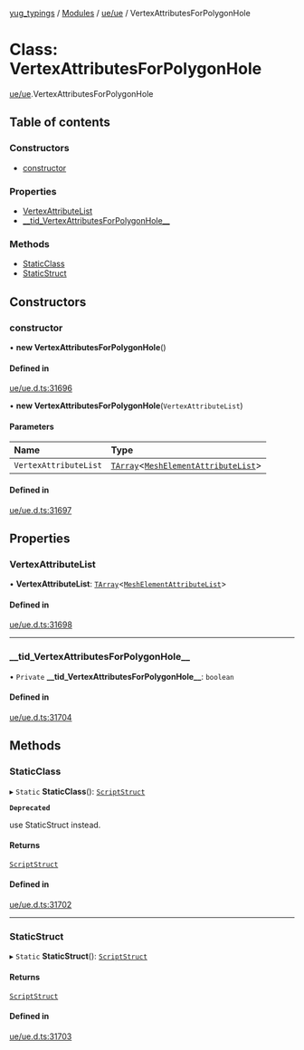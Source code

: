 [yug_typings](../README.md) / [Modules](../modules.md) / [ue/ue](../modules/ue_ue.md) / VertexAttributesForPolygonHole

# Class: VertexAttributesForPolygonHole

[ue/ue](../modules/ue_ue.md).VertexAttributesForPolygonHole

## Table of contents

### Constructors

- [constructor](ue_ue.VertexAttributesForPolygonHole.md#constructor)

### Properties

- [VertexAttributeList](ue_ue.VertexAttributesForPolygonHole.md#vertexattributelist)
- [\_\_tid\_VertexAttributesForPolygonHole\_\_](ue_ue.VertexAttributesForPolygonHole.md#__tid_vertexattributesforpolygonhole__)

### Methods

- [StaticClass](ue_ue.VertexAttributesForPolygonHole.md#staticclass)
- [StaticStruct](ue_ue.VertexAttributesForPolygonHole.md#staticstruct)

## Constructors

### constructor

• **new VertexAttributesForPolygonHole**()

#### Defined in

[ue/ue.d.ts:31696](https://github.com/YugMetaverse/yug_typings/blob/25cad34/ue/ue.d.ts#L31696)

• **new VertexAttributesForPolygonHole**(`VertexAttributeList`)

#### Parameters

| Name | Type |
| :------ | :------ |
| `VertexAttributeList` | [`TArray`](../interfaces/ue_puerts.TArray.md)<[`MeshElementAttributeList`](ue_ue.MeshElementAttributeList.md)\> |

#### Defined in

[ue/ue.d.ts:31697](https://github.com/YugMetaverse/yug_typings/blob/25cad34/ue/ue.d.ts#L31697)

## Properties

### VertexAttributeList

• **VertexAttributeList**: [`TArray`](../interfaces/ue_puerts.TArray.md)<[`MeshElementAttributeList`](ue_ue.MeshElementAttributeList.md)\>

#### Defined in

[ue/ue.d.ts:31698](https://github.com/YugMetaverse/yug_typings/blob/25cad34/ue/ue.d.ts#L31698)

___

### \_\_tid\_VertexAttributesForPolygonHole\_\_

• `Private` **\_\_tid\_VertexAttributesForPolygonHole\_\_**: `boolean`

#### Defined in

[ue/ue.d.ts:31704](https://github.com/YugMetaverse/yug_typings/blob/25cad34/ue/ue.d.ts#L31704)

## Methods

### StaticClass

▸ `Static` **StaticClass**(): [`ScriptStruct`](ue_ue.ScriptStruct.md)

**`Deprecated`**

use StaticStruct instead.

#### Returns

[`ScriptStruct`](ue_ue.ScriptStruct.md)

#### Defined in

[ue/ue.d.ts:31702](https://github.com/YugMetaverse/yug_typings/blob/25cad34/ue/ue.d.ts#L31702)

___

### StaticStruct

▸ `Static` **StaticStruct**(): [`ScriptStruct`](ue_ue.ScriptStruct.md)

#### Returns

[`ScriptStruct`](ue_ue.ScriptStruct.md)

#### Defined in

[ue/ue.d.ts:31703](https://github.com/YugMetaverse/yug_typings/blob/25cad34/ue/ue.d.ts#L31703)
